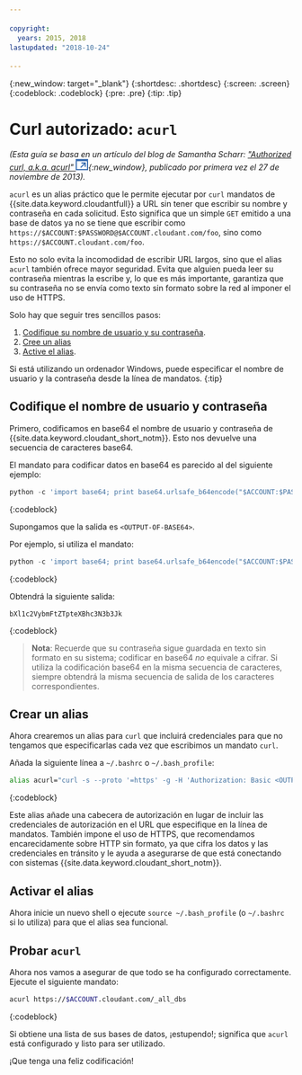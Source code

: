 ```yaml
---

copyright:
  years: 2015, 2018
lastupdated: "2018-10-24"

---
```


{:new_window: target="_blank"}
{:shortdesc: .shortdesc}
{:screen: .screen}
{:codeblock: .codeblock}
{:pre: .pre}
{:tip: .tip}

<!-- Acrolinx: 2017-05-10 -->

# Curl autorizado: `acurl`

_(Esta guía se basa en un artículo del blog de Samantha Scharr: [
"Authorized curl, a.k.a. acurl" ![Icono de enlace externo](../images/launch-glyph.svg "Icono de enlace externo")](https://cloudant.com/blog/authorized-curl-a-k-a-acurl/){:new_window},
publicado por primera vez el 27 de noviembre de 2013)._

`acurl` es un alias práctico que le permite ejecutar por `curl` mandatos de {{site.data.keyword.cloudantfull}} a URL sin tener que escribir su nombre y contraseña en cada solicitud.
Esto significa que un simple `GET` emitido a una base de datos ya no se tiene que escribir como `https://$ACCOUNT:$PASSWORD@$ACCOUNT.cloudant.com/foo`, sino como `https://$ACCOUNT.cloudant.com/foo`.

Esto no solo evita la incomodidad de escribir URL largos, sino que el alias `acurl` también ofrece mayor seguridad.
Evita que alguien pueda leer su contraseña mientras la escribe y, lo que es más importante, garantiza que su contraseña no se envía como texto sin formato sobre la red al imponer el uso de HTTPS.

Solo hay que seguir tres sencillos pasos:

1.	[Codifique su nombre de usuario y su contraseña](#encode-username-and-password).
2.	[Cree un alias](#create-an-alias)
3.	[Active el alias](#activate-the-alias).

Si está utilizando un ordenador Windows, puede especificar el nombre de usuario y la contraseña desde la línea de mandatos.
{:tip}

## Codifique el nombre de usuario y contraseña

Primero, codificamos en base64 el nombre de usuario y contraseña de {{site.data.keyword.cloudant_short_notm}}.
Esto nos devuelve una secuencia de caracteres base64.

El mandato para codificar datos en base64 es parecido al del siguiente ejemplo:

```python
python -c 'import base64; print base64.urlsafe_b64encode("$ACCOUNT:$PASSWORD")'
```
{:codeblock}

Supongamos que la salida es `<OUTPUT-OF-BASE64>`.

Por ejemplo, si utiliza el mandato:

```python
python -c 'import base64; print base64.urlsafe_b64encode("$ACCOUNT:$PASSWORD")'
```
{:codeblock}

Obtendrá la siguiente salida:

```
bXl1c2VybmFtZTpteXBhc3N3b3Jk
```
{:codeblock}

>	**Nota**: Recuerde que su contraseña sigue guardada en texto sin formato en su sistema; codificar en base64 _no_ equivale a cifrar.
	Si utiliza la codificación base64 en la misma secuencia de caracteres, siempre obtendrá la misma secuencia de salida de los caracteres correspondientes.

## Crear un alias

Ahora crearemos un alias para `curl` que incluirá credenciales para que no tengamos que especificarlas cada vez que escribimos un mandato `curl`.

Añada la siguiente línea a `~/.bashrc` o `~/.bash_profile`:

```sh
alias acurl="curl -s --proto '=https' -g -H 'Authorization: Basic <OUTPUT-OF-BASE64>'"
```
{:codeblock}

Este alias añade una cabecera de autorización en lugar de incluir las credenciales de autorización en el URL que especifique en la línea de mandatos.
También impone el uso de HTTPS, que recomendamos encarecidamente sobre HTTP sin formato, ya que cifra los datos y las credenciales en tránsito y le ayuda a asegurarse de que está conectando con sistemas {{site.data.keyword.cloudant_short_notm}}.

## Activar el alias

Ahora inicie un nuevo shell o ejecute `source ~/.bash_profile` (o `~/.bashrc` si lo utiliza) para que el alias sea funcional.

## Probar `acurl`

Ahora nos vamos a asegurar de que todo se ha configurado correctamente.
Ejecute el siguiente mandato:

```sh
acurl https://$ACCOUNT.cloudant.com/_all_dbs
```
{:codeblock}

Si obtiene una lista de sus bases de datos, ¡estupendo!; significa que
`acurl` está configurado y listo para ser utilizado.

¡Que tenga una feliz codificación!
